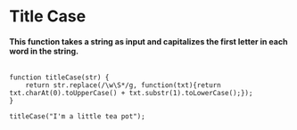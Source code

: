 # Title Case
#### This function takes a string as input and capitalizes the first letter in each word in the string.
```

function titleCase(str) {  
	return str.replace(/\w\S*/g, function(txt){return txt.charAt(0).toUpperCase() + txt.substr(1).toLowerCase();});
}

titleCase("I'm a little tea pot");

```